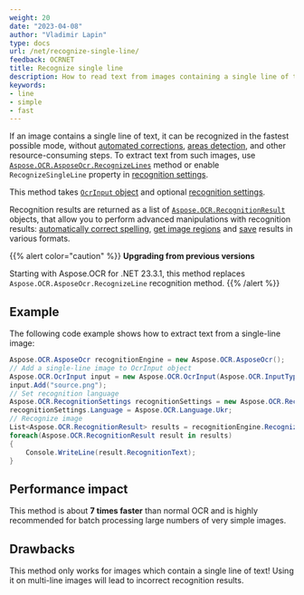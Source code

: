 ```yaml
---
weight: 20
date: "2023-04-08"
author: "Vladimir Lapin"
type: docs
url: /net/recognize-single-line/
feedback: OCRNET
title: Recognize single line
description: How to read text from images containing a single line of text.
keywords:
- line
- simple
- fast
---
```


If an image contains a single line of text, it can be recognized in the fastest possible mode, without [automated corrections](/ocr/net/image-preprocessing/), [areas detection](/ocr/net/areas-detection/), and other resource-consuming steps. To extract text from such images, use [`Aspose.OCR.AsposeOcr.RecognizeLines`](https://reference.aspose.com/ocr/net/aspose.ocr/asposeocr/recognizelines/) method or enable `RecognizeSingleLine` property in [recognition settings](/ocr/net/recognition-settings/).

This method takes [`OcrInput` object](/ocr/net/ocrinput/) and optional [recognition settings](/ocr/net/recognition-settings-common/).

Recognition results are returned as a list of [`Aspose.OCR.RecognitionResult`](https://reference.aspose.com/ocr/net/aspose.ocr/recognitionresult/) objects, that allow you to perform advanced manipulations with recognition results: [automatically correct spelling](/ocr/net/spelling/), [get image regions](/ocr/net/image-regions-extract/) and [save](/ocr/net/save/) results in various formats.

{{% alert color="caution" %}}
**Upgrading from previous versions**

Starting with Aspose.OCR for .NET 23.3.1, this method replaces `Aspose.OCR.AsposeOcr.RecognizeLine` recognition method.
{{% /alert %}}

## Example

The following code example shows how to extract text from a single-line image:

```csharp
Aspose.OCR.AsposeOcr recognitionEngine = new Aspose.OCR.AsposeOcr();
// Add a single-line image to OcrInput object
Aspose.OCR.OcrInput input = new Aspose.OCR.OcrInput(Aspose.OCR.InputType.SingleImage);
input.Add("source.png");
// Set recognition language
Aspose.OCR.RecognitionSettings recognitionSettings = new Aspose.OCR.RecognitionSettings();
recognitionSettings.Language = Aspose.OCR.Language.Ukr;
// Recognize image
List<Aspose.OCR.RecognitionResult> results = recognitionEngine.RecognizeLines(input, recognitionSettings);
foreach(Aspose.OCR.RecognitionResult result in results)
{
	Console.WriteLine(result.RecognitionText);
}
```

## Performance impact

This method is about **7 times faster** than normal OCR and is highly recommended for batch processing large numbers of very simple images.

## Drawbacks

This method only works for images which contain a single line of text! Using it on multi-line images will lead to incorrect recognition results.
